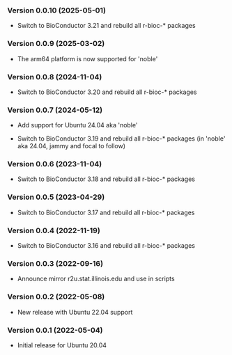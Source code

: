<div class="container">
<div role="main">
<h3 id="version-0.0.10-2025-05-01">Version 0.0.10 (2025-05-01)</h3>
<ul>
<li><p>Switch to BioConductor 3.21 and rebuild all r-bioc-*
packages</p></li>
</ul>
<h3 id="version-0.0.9-2025-03-02">Version 0.0.9 (2025-03-02)</h3>
<ul>
<li><p>The arm64 platform is now supported for 'noble'</p></li>
</ul>
<h3 id="version-0.0.8-2024-11-04">Version 0.0.8 (2024-11-04)</h3>
<ul>
<li><p>Switch to BioConductor 3.20 and rebuild all r-bioc-*
packages</p></li>
</ul>
<h3 id="version-0.0.7-2024-05-12">Version 0.0.7 (2024-05-12)</h3>
<ul>
<li><p>Add support for Ubuntu 24.04 aka 'noble'</p></li>
<li><p>Switch to BioConductor 3.19 and rebuild all r-bioc-* packages (in
'noble' aka 24.04, jammy and focal to follow)</p></li>
</ul>
<h3 id="version-0.0.6-2023-11-04">Version 0.0.6 (2023-11-04)</h3>
<ul>
<li><p>Switch to BioConductor 3.18 and rebuild all r-bioc-*
packages</p></li>
</ul>
<h3 id="version-0.0.5-2023-04-29">Version 0.0.5 (2023-04-29)</h3>
<ul>
<li><p>Switch to BioConductor 3.17 and rebuild all r-bioc-*
packages</p></li>
</ul>
<h3 id="version-0.0.4-2022-11-19">Version 0.0.4 (2022-11-19)</h3>
<ul>
<li><p>Switch to BioConductor 3.16 and rebuild all r-bioc-*
packages</p></li>
</ul>
<h3 id="version-0.0.3-2022-09-16">Version 0.0.3 (2022-09-16)</h3>
<ul>
<li><p>Announce mirror r2u.stat.illinois.edu and use in scripts</p></li>
</ul>
<h3 id="version-0.0.2-2022-05-08">Version 0.0.2 (2022-05-08)</h3>
<ul>
<li><p>New release with Ubuntu 22.04 support</p></li>
</ul>
<h3 id="version-0.0.1-2022-05-04">Version 0.0.1 (2022-05-04)</h3>
<ul>
<li><p>Initial release for Ubuntu 20.04</p></li>
</ul>
</div>
</div>

